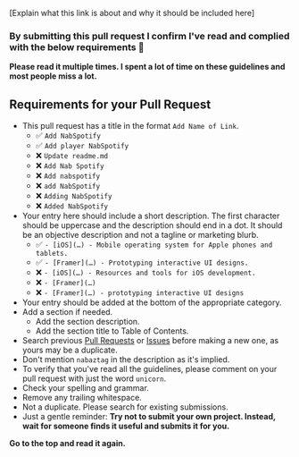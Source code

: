 <!-- Congrats on creating an Awesome list! 🎉 -->

<!-- Please fill in the below placeholders -->

[Explain what this link is about and why it should be included here]

### By submitting this pull request I confirm I've read and complied with the below requirements 🖖

**Please read it multiple times. I spent a lot of time on these guidelines and most people miss a lot.**

## Requirements for your Pull Request

- This pull request has a title in the format `Add Name of Link`.
    - ✅ `Add NabSpotify`
    - ✅ `Add player NabSpotify`
    - ❌ `Update readme.md`
    - ❌ `Add Nab Spotify`
    - ❌ `Add nabspotify`
    - ❌ `add NabSpotify`
    - ❌ `Adding NabSpotify`
    - ❌ `Added NabSpotify`
- Your entry here should include a short description. The first character should be uppercase and the description should end in a dot. It should be an objective description and not a tagline or marketing blurb.
    - ✅ `- [iOS](…) - Mobile operating system for Apple phones and tablets.`
    - ✅ `- [Framer](…) - Prototyping interactive UI designs.`
    - ❌ `- [iOS](…) - Resources and tools for iOS development.`
    - ❌ `- [Framer](…)`
    - ❌ `- [Framer](…) - prototyping interactive UI designs`
- Your entry should be added at the bottom of the appropriate category.
- Add a section if needed.
    - Add the section description.
    - Add the section title to Table of Contents.
- Search previous [Pull Requests](https://github.com/mehdichaouch/awesome-nabaztag/pulls) or [Issues](https://github.com/mehdichaouch/awesome-nabaztag/issues) before making a new one, as yours may be a duplicate.
- Don't mention `nabaztag` in the description as it's implied.
- To verify that you've read all the guidelines, please comment on your pull request with just the word `unicorn`.
- Check your spelling and grammar.
- Remove any trailing whitespace.
- Not a duplicate. Please search for existing submissions.
- Just a gentle reminder: **Try not to submit your own project. Instead, wait for someone finds it useful and submits it for you.**

**Go to the top and read it again.**

